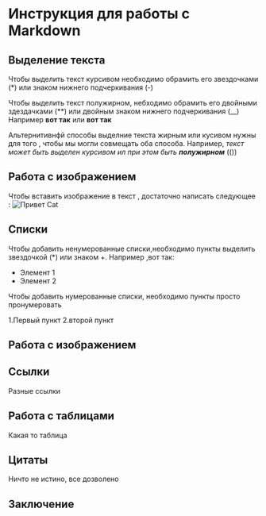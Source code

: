 # Инструкция для работы с Markdown

## Выделение текста 

Чтобы выделить текст курсивом необходимо обрамить его звездочками (*) или знаком нижнего подчеркивания (-)

Чтобы выделить текст полужирном, небходимо обрамить его двойными здездачками (**) или двойным знаком нижнего подчеркивания (__)
Например **вот так** или __вот так__

Альтернитивнфй способы выделние текста жирным или кусивом нужны для того , чтобы мы могли совмещать оба способа. Например, _текст может быть выделен курсивом ил при этом быть **полужирном**_ (())

## Работа с изображением

Чтобы вставить изображение в текст , достаточно написать следующее : ![Привет Cat](Солнце.jpg)
## Списки
Чтобы добавить ненумерованные списки,необходимо пункты выделить звездочкой (*) или знаком +. Например ,вот так:

* Элемент 1
* Элемент 2


Чтобы добавить нумерованные списки, необходимо пункты просто пронумеровать

1.Первый пункт 
2.второй пункт
## Работа с изображением


## Ссылки
Разные ссылки

## Работа с таблицами 
Какая то таблица

## Цитаты 

Ничто не истино, все дозволено 

## Заключение 

